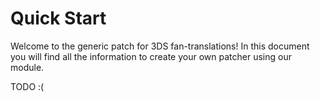 # Quick Start

Welcome to the generic patch for 3DS fan-translations! In this document you will
find all the information to create your own patcher using our module.

TODO :(
